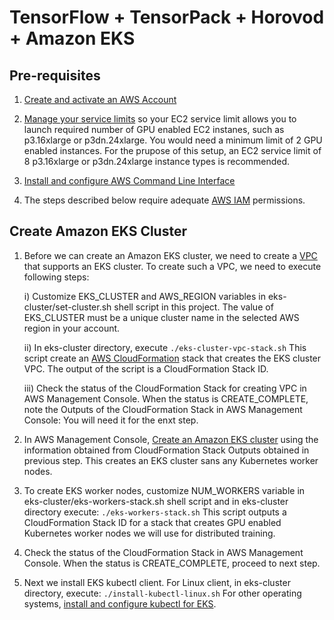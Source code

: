 # TensorFlow + TensorPack + Horovod + Amazon EKS

## Pre-requisites
1. [Create and activate an AWS Account](https://aws.amazon.com/premiumsupport/knowledge-center/create-and-activate-aws-account/)

2. [Manage your service limits](https://aws.amazon.com/premiumsupport/knowledge-center/manage-service-limits/) so your EC2 service limit allows you to launch required number of GPU enabled EC2 instanes, such as p3.16xlarge or p3dn.24xlarge. You would need a minimum limit of 2 GPU enabled instances. For the prupose of this setup, an EC2 service limit of 8 p3.16xlarge or p3dn.24xlarge instance types is recommended.

3. [Install and configure AWS Command Line Interface](https://docs.aws.amazon.com/cli/latest/userguide/cli-chap-welcome.html)

4. The steps described below require adequate [AWS IAM](https://docs.aws.amazon.com/IAM/latest/UserGuide/access.html) permissions.

## Create Amazon EKS Cluster

1. Before we can create an Amazon EKS cluster, we need to create a [VPC](https://docs.aws.amazon.com/vpc/latest/userguide/what-is-amazon-vpc.html) that supports an EKS cluster. To create such a VPC, we need to execute following steps:

   i) Customize EKS_CLUSTER and AWS_REGION variables in eks-cluster/set-cluster.sh shell script in this project. The value of EKS_CLUSTER must be a unique cluster name in the selected AWS region in your account. 
   
   ii) In eks-cluster directory, execute ```./eks-cluster-vpc-stack.sh``` This script create an [AWS CloudFormation](https://docs.aws.amazon.com/AWSCloudFormation/latest/UserGuide/cfn-whatis-concepts.html#w2ab1b5c15b9) stack that creates the EKS cluster VPC. The output of the script is a CloudFormation Stack ID.
   
   iii) Check the status of the CloudFormation Stack for creating VPC in AWS Management Console. When the status is CREATE_COMPLETE, note the Outputs of the CloudFormation Stack in AWS Management Console: You will need it for the enxt step.
  
2. In AWS Management Console, [Create an Amazon EKS cluster](https://docs.aws.amazon.com/eks/latest/userguide/create-cluster.html) using the information obtained from CloudFormation Stack Outputs obtained in previous step. This creates an EKS cluster sans any Kubernetes worker nodes.

3. To create EKS worker nodes, customize NUM_WORKERS variable in eks-cluster/eks-workers-stack.sh shell script and in eks-cluster directory execute: ```./eks-workers-stack.sh``` This script outputs a CloudFormation Stack ID for a stack that creates GPU enabled Kubernetes worker nodes we will use for distributed training.

4. Check the status of the CloudFormation Stack in AWS Management Console. When the status is CREATE_COMPLETE, proceed to next step.

5. Next we install EKS kubectl client. For Linux client, in eks-cluster directory, execute: ```./install-kubectl-linux.sh``` For other operating systems, [install and configure kubectl for EKS](https://docs.aws.amazon.com/eks/latest/userguide/configure-kubectl.html).
